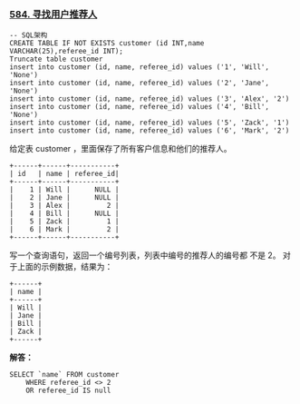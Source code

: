 ### [584. 寻找用户推荐人](https://leetcode-cn.com/problems/find-customer-referee/)
``` mysql
-- SQL架构
CREATE TABLE IF NOT EXISTS customer (id INT,name VARCHAR(25),referee_id INT);
Truncate table customer
insert into customer (id, name, referee_id) values ('1', 'Will', 'None')
insert into customer (id, name, referee_id) values ('2', 'Jane', 'None')
insert into customer (id, name, referee_id) values ('3', 'Alex', '2')
insert into customer (id, name, referee_id) values ('4', 'Bill', 'None')
insert into customer (id, name, referee_id) values ('5', 'Zack', '1')
insert into customer (id, name, referee_id) values ('6', 'Mark', '2')
```
给定表 customer ，里面保存了所有客户信息和他们的推荐人。
``` mysql
+------+------+-----------+
| id   | name | referee_id|
+------+------+-----------+
|    1 | Will |      NULL |
|    2 | Jane |      NULL |
|    3 | Alex |         2 |
|    4 | Bill |      NULL |
|    5 | Zack |         1 |
|    6 | Mark |         2 |
+------+------+-----------+
```
写一个查询语句，返回一个编号列表，列表中编号的推荐人的编号都 不是 2。
对于上面的示例数据，结果为：
``` mysql
+------+
| name |
+------+
| Will |
| Jane |
| Bill |
| Zack |
+------+
```
**解答：**
``` mysql
SELECT `name` FROM customer
	WHERE referee_id <> 2
	OR referee_id IS null
```

